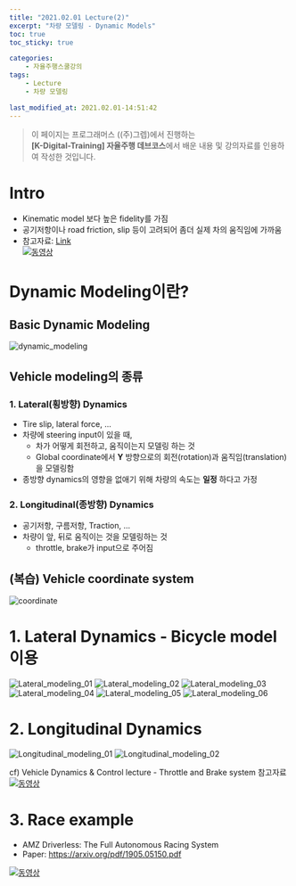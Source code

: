 ```yaml
---
title: "2021.02.01 Lecture(2)"
excerpt: "차량 모델링 - Dynamic Models"
toc: true
toc_sticky: true

categories:
    - 자율주행스쿨강의
tags:
    - Lecture
    - 차량 모델링

last_modified_at: 2021.02.01-14:51:42 
---
```


>이 페이지는 프로그래머스 ((주)그렙)에서 진행하는\
**[K-Digital-Training] 자율주행 데브코스**에서 배운 내용 및 강의자료를 인용하여 작성한 것입니다.

# Intro
- Kinematic model 보다 높은 fidelity를 가짐
- 공기저항이나 road friction, slip 등이 고려되어 좀더 실제 차의 움직임에 가까움
- 참고자료: [Link](https://ddl.stanford.edu/sites/g/files/sbiybj9456/f/marty_avec2018_fullpaper.pdf)\
[![동영상](https://img.youtube.com/vi/WNIDcT0Zdj4/0.jpg)](https://youtu.be/WNIDcT0Zdj4)

# Dynamic Modeling이란?
## Basic Dynamic Modeling
![dynamic_modeling](/assets/images/lecture/week10_imgs/Dynamic_modeling.jpeg)

## Vehicle modeling의 종류
### 1. Lateral(횡방향) Dynamics
- Tire slip, lateral force, ...
- 차량에 steering input이 있을 때, 
    - 차가 어떻게 회전하고, 움직이는지 모델링 하는 것
    - Global coordinate에서 **Y** 방향으로의 회전(rotation)과 움직임(translation)을 모델링함
- 종방향 dynamics의 영향을 없애기 위해 차량의 속도는 **일정** 하다고 가정

### 2. Longitudinal(종방향) Dynamics
- 공기저항, 구름저항, Traction, ...
- 차량이 앞, 뒤로 움직이는 것을 모델링하는 것
    - throttle, brake가 input으로 주어짐

## (복습) Vehicle coordinate system
![coordinate](/assets/images/lecture/week10_imgs/coordinate.png)

# 1. Lateral Dynamics - Bicycle model 이용
![Lateral_modeling_01](/assets/images/lecture/week10_imgs/Lateral_modeling_01.jpeg)
![Lateral_modeling_02](/assets/images/lecture/week10_imgs/Lateral_modeling_02.jpeg)
![Lateral_modeling_03](/assets/images/lecture/week10_imgs/Lateral_modeling_03.jpeg)
![Lateral_modeling_04](/assets/images/lecture/week10_imgs/Lateral_modeling_04.jpeg)
![Lateral_modeling_05](/assets/images/lecture/week10_imgs/Lateral_modeling_05.jpeg)
![Lateral_modeling_06](/assets/images/lecture/week10_imgs/Lateral_modeling_06.jpeg)

# 2. Longitudinal Dynamics
![Longitudinal_modeling_01](/assets/images/lecture/week10_imgs/Longitudinal_modeling_01.jpeg)
![Longitudinal_modeling_02](/assets/images/lecture/week10_imgs/Longitudinal_modeling_02.jpeg)

cf) Vehicle Dynamics & Control lecture - Throttle and Brake system 참고자료\
[![동영상](https://img.youtube.com/vi/aS615xkzmfs/0.jpg)](https://youtu.be/aS615xkzmfs)

# 3. Race example
- AMZ Driverless: The Full Autonomous Racing System
- Paper: <https://arxiv.org/pdf/1905.05150.pdf>

[![동영상](https://img.youtube.com/vi/hYpToBIMpVQ/0.jpg)](https://youtu.be/ahYpToBIMpVQ)
